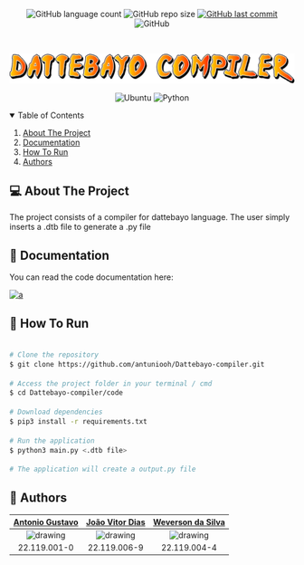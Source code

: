 <p align="center">
  <img alt="GitHub language count" src="https://img.shields.io/github/languages/count/antuniooh/Dattebayo-compiler">

  <img alt="GitHub repo size" src="https://img.shields.io/github/repo-size/antuniooh/Dattebayo-compiler">
  
  <a href="https://github.com/antuniooh/Dattebayo-compiler/commits/master">
    <img alt="GitHub last commit" src="https://img.shields.io/github/last-commit/antuniooh/Dattebayo-compiler">
  </a>
  
   <img alt="GitHub" src="https://img.shields.io/github/license/antuniooh/Dattebayo-compiler">
</p>

<!-- PROJECT LOGO -->
<br />
<p align="center">
  <a href="https://github.com/antuniooh/Dattebayo-compiler">
    <img src="images/logo.png" alt="Logo" width="550">
  </a>
</p>

<p align="center">
  <img alt="Ubuntu" src="https://img.shields.io/badge/Ubuntu-E95420?style=for-the-badge&logo=ubuntu&logoColor=white"/>
  <img alt="Python" src="https://img.shields.io/badge/python-%2314354C.svg?style=for-the-badge&logo=python&logoColor=white"/>
</p>


<!-- TABLE OF CONTENTS -->
<details open="open">
  <summary>Table of Contents</summary>
  <ol>
    <li>
      <a href="#-about-the-project">About The Project</a>
    </li>
    <li>
      <a href="#-documentation">Documentation</a>
    </li>
    <li>
      <a href="#-how-to-run">How To Run</a>
    </li>
    <li>
      <a href="#-authors">Authors</a>
    </li>
  </ol>
</details>


<!-- ABOUT THE PROJECT -->
## 💻 About The Project

The project consists of a compiler for dattebayo language. The user simply inserts a .dtb file to generate a .py file

<!-- DOCUMENTATION -->
## 📖 Documentation
You can read the code documentation here:   

<a href="https://webisd.github.io/Dattebayo-compiler/" target="_blank">
  <img alt="a" src="https://img.shields.io/badge/read-documentation-blue?style=for-the-badge">
</a>


<!-- HOW TO RUN -->
## 🚀 How To Run

```bash

# Clone the repository
$ git clone https://github.com/antuniooh/Dattebayo-compiler.git

# Access the project folder in your terminal / cmd
$ cd Dattebayo-compiler/code

# Download dependencies
$ pip3 install -r requirements.txt

# Run the application
$ python3 main.py <.dtb file>

# The application will create a output.py file

```

<!-- AUTHORS -->
## 🤖 Authors

[Antonio Gustavo](https://github.com/antuniooh)           |  [João Vitor Dias](https://github.com/JoaoDias-223)           |  [Weverson da Silva](https://github.com/antuniooh)
:-------------------------:|:-------------------------:|:-------------------------:
<img src="https://avatars.githubusercontent.com/u/51217271?v=4" alt="drawing" width="150"/>  |  <img src="https://avatars.githubusercontent.com/u/63318342?v=4" alt="drawing" width="150"/>| <img src="https://avatars.githubusercontent.com/u/49571908?v=4" alt="drawing" width="150"/>
22.119.001-0 | 22.119.006-9 | 22.119.004-4
